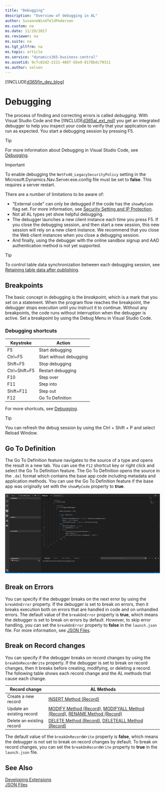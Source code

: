 ```yaml
---
title: "Debugging"
description: "Overview of debugging in AL"
author: SusanneWindfeldPedersen
ms.custom: na
ms.date: 11/29/2017
ms.reviewer: na
ms.suite: na
ms.tgt_pltfrm: na
ms.topic: article
ms.service: "dynamics365-business-central"
ms.assetid: 9cfc02d2-2211-466f-b5e9-8178bdc79311
ms.author: solsen
---
```


[!INCLUDE[d365fin_dev_blog](includes/d365fin_dev_blog.md)]

# Debugging
The process of finding and correcting errors is called *debugging*. With Visual Studio Code and the [!INCLUDE[d365al_ext_md](../includes/d365al_ext_md.md)] you get an integrated debugger to help you inspect your code to verify that your application can run as expected. You start a debugging session by pressing F5.  

> [!TIP]  
> For more information about Debugging in Visual Studio Code, see [Debugging](https://code.visualstudio.com/docs/editor/debugging).

> [!IMPORTANT]  
> To enable debugging the `NetFx40_LegacySecurityPolicy` setting in the Microsoft.Dynamics.Nav.Server.exe.config file must be set to **false**.
This requires a server restart.

There are a number of limitations to be aware of:

- "External code" can only be debugged if the code has the `showMyCode` flag set. For more information, see [Security Setting and IP Protection](devenv-security-settings-and-ip-protection.md). 
- Not all AL types yet show helpful debugging.
- The debugger launches a new client instance each time you press F5. If you close the debugging session, and then start a new session, this new session will rely on a new client instance. We recommend that you close the Web client instances when you close a debugging session.  
- And finally, using the debugger with the online sandbox signup and AAD authentication method is not yet supported.

> [!TIP]  
> To control table data synchronization between each debugging session, see [Retaining table data after publishing](devenv-retaining-data-after-publishing.md).  

## Breakpoints  
The basic concept in debugging is the *breakpoint*, which is a mark that you set on a statement. When the program flow reaches the breakpoint, the debugger stops execution until you instruct it to continue. Without any breakpoints, the code runs without interruption when the debugger is active. Set a breakpoint by using the Debug Menu in Visual Studio Code. 

### Debugging shortcuts

|Keystroke    |Action         |
|-------------|---------------|
|F5           |Start debugging|
|Ctrl+F5      |Start without debugging|
|Shift+F5     |Stop debugging|
|Ctrl+Shift+F5|Restart debugging|
|F10          |Step over|
|F11          |Step into|
|Shift+F11    |Step out|
|F12          |Go To Definition| 

For more shortcuts, see [Debugging](https://code.visualstudio.com/docs/editor/debugging). 

> [!TIP]  
> You can refresh the debug session by using the Ctrl + Shift + P and select Reload Window.

## Go To Definition 
The Go To Definition feature navigates to the source of a type and opens the result in a new tab. You can use the `F12` shortcut key or right click and select the Go To Definition feature. The Go To Definition opens the source in the `.dal` format which contains the base app code including metadata and application methods. You can use the Go To Definition feature if the base app was originally set with the `showMyCode` property to **true**. 

![F12](media/DebuggingAL.gif)

## Break on Errors
You can specify if the debugger breaks on the next error by using the `breakOnError` property. If the debugger is set to break on errors, then it breaks execution both on errors that are handled in code and on unhandled errors. The default value of the `breakOnError` property is **true**, which means the debugger is set to break on errors by default. However, to skip error handling, you can set the `breakOnError` property to **false** in the `launch.json` file. For more information, see [JSON Files](devenv-json-files.md).

## Break on Record changes
You can specify if the debugger breaks on record changes by using the `breakOnRecordWrite` property. If the debugger is set to break on record changes, then it breaks before creating, modifying, or deleting a record. The following table shows each record change and the AL methods that cause each change.  

|Record change|AL Methods|  
|-------------------|---------------------|  
|Create a new record|[INSERT Method \(Record\)](methods/devenv-insert-method-record.md)|  
|Update an existing record|[MODIFY Method \(Record\)](methods/devenv-modify-method-record.md), [MODIFYALL Method \(Record\)](methods/devenv-modifyall-method-record.md), [RENAME Method \(Record\)](methods/devenv-rename-method-record.md)|  
|Delete an existing record|[DELETE Method \(Record\)](methods/devenv-delete-method-record.md), [DELETEALL Method \(Record\)](methods/devenv-deleteall-method-record.md)|  


The default value of the `breakOnRecordWrite` property is **false**, which means the debugger is not set to break on record changes by default. To break on record changes, you can set the `breakOnRecordWrite` property to **true** in the `launch.json` file. 

<!-- 
To use the Go To Definition on local server, it requires that the AL symbols are rebuilt and downloaded from C/SIDE. The application symbols that were built with the previous version of C/SIDE would not make it possible to have Go To Definition work on base application methods. -->

## See Also  
[Developing Extensions](devenv-dev-overview.md)  
[JSON Files](devenv-json-files.md)  


